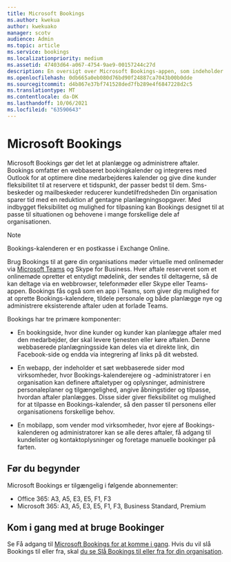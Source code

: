 ```yaml
---
title: Microsoft Bookings
ms.author: kwekua
author: kwekuako
manager: scotv
audience: Admin
ms.topic: article
ms.service: bookings
ms.localizationpriority: medium
ms.assetid: 47403d64-a067-4754-9ae9-00157244c27d
description: En oversigt over Microsoft Bookings-appen, som indeholder en webbaseret bookingkalender og integreres med Outlook for at optimere din medarbejders kalender og give dine kunder fleksibilitet til at booke aftaler.
ms.openlocfilehash: 0db665a0eb080d76bd90f24887ca7043b00b0dde
ms.sourcegitcommit: d4b867e37bf741528ded7fb289e4f6847228d2c5
ms.translationtype: MT
ms.contentlocale: da-DK
ms.lasthandoff: 10/06/2021
ms.locfileid: "63590643"
---
```

# <a name="microsoft-bookings"></a>Microsoft Bookings

Microsoft Bookings gør det let at planlægge og administrere aftaler. Bookings omfatter en webbaseret bookingkalender og integreres med Outlook for at optimere dine medarbejderes kalender og give dine kunder fleksibilitet til at reservere et tidspunkt, der passer bedst til dem. Sms-beskeder og mailbeskeder reducerer kundetilfredsheden Din organisation sparer tid med en reduktion af gentagne planlægningsopgaver. Med indbygget fleksibilitet og mulighed for tilpasning kan Bookings designet til at passe til situationen og behovene i mange forskellige dele af organisationen.

> [!NOTE]
> Bookings-kalenderen er en postkasse i Exchange Online.

Brug Bookings til at gøre din organisations møder virtuelle med onlinemøder via [Microsoft Teams](https://support.microsoft.com/office/overview-of-the-bookings-app-in-teams-7b8569e1-0c8a-444e-b712-d9968b05110b) og Skype for Business. Hver aftale reserveret som et onlinemøde opretter et entydigt mødelink, der sendes til deltagerne, så de kan deltage via en webbrowser, telefonmøder eller Skype eller Teams-appen. Bookings fås også som en app i Teams, som giver dig mulighed for at oprette Bookings-kalendere, tildele personale og både planlægge nye og administrere eksisterende aftaler uden at forlade Teams.

Bookings har tre primære komponenter:

- En bookingside, hvor dine kunder og kunder kan planlægge aftaler med den medarbejder, der skal levere tjenesten eller køre aftalen. Denne webbaserede planlægningsside kan deles via et direkte link, din Facebook-side og endda via integrering af links på dit websted.

- En webapp, der indeholder et sæt webbaserede sider mod virksomheder, hvor Bookings-kalenderejere og -administratorer i en organisation kan definere aftaletyper og oplysninger, administrere personaleplaner og tilgængelighed, angive åbningstider og tilpasse, hvordan aftaler planlægges. Disse sider giver fleksibilitet og mulighed for at tilpasse en Bookings-kalender, så den passer til personens eller organisationens forskellige behov.

- En mobilapp, som vender mod virksomheder, hvor ejere af Bookings-kalenderen og administratorer kan se alle deres aftaler, få adgang til kundelister og kontaktoplysninger og foretage manuelle bookinger på farten.

## <a name="before-you-begin"></a>Før du begynder

Microsoft Bookings er tilgængelig i følgende abonnementer:

- Office 365: A3, A5, E3, E5, F1, F3
- Microsoft 365: A3, A5, E3, E5, F1, F3, Business Standard, Premium

## <a name="get-started-using-bookings"></a>Kom i gang med at bruge Bookinger

Se Få adgang til [Microsoft Bookings for at komme i gang](get-access.md). Hvis du vil slå Bookings til eller fra, skal [du se Slå Bookings til eller fra for din organisation](turn-bookings-on-or-off.md).
